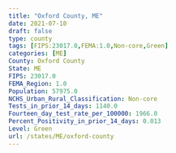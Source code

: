 ```yaml
---
title: "Oxford County, ME"
date: 2021-07-10
draft: false
type: county
tags: [FIPS:23017.0,FEMA:1.0,Non-core,Green]
categories: [ME]
County: Oxford County
State: ME
FIPS: 23017.0
FEMA_Region: 1.0
Population: 57975.0
NCHS_Urban_Rural_Classification: Non-core
Tests_in_prior_14_days: 1140.0
Fourteen_day_test_rate_per_100000: 1966.0
Percent_Positivity_in_prior_14_days: 0.013
Level: Green
url: /states/ME/oxford-county
---
```



